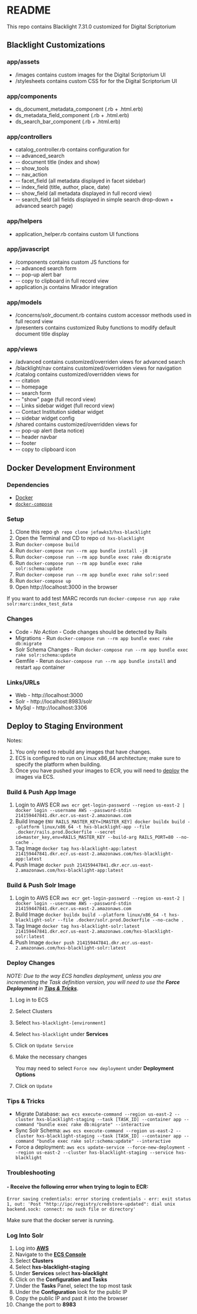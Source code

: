 # README

This repo contains Blacklight 7.31.0 customized for Digital Scriptorium

## Blacklight Customizations

### app/assets
- /images contains custom images for the Digital Scriptorium UI
- /stylesheets contains custom CSS for for the Digital Scriptorium UI

### app/components
- ds_document_metadata_component (.rb + .html.erb)
- ds_metadata_field_component (.rb + .html.erb)
- ds_search_bar_component (.rb + .html.erb)

### app/controllers
- catalog_controller.rb contains configuration for
- -- advanced_search
- -- document title (index and show)
- -- show_tools
- -- nav_action
- -- facet_field (all metadata displayed in facet sidebar)
- -- index_field (title, author, place, date)
- -- show_field (all metadata displayed in full record view)
- -- search_field (all fields displayed in simple search drop-down + advanced search page)

### app/helpers
- application_helper.rb contains custom UI functions

### app/javascript
- /components contains custom JS functions for
- -- advanced search form
- -- pop-up alert bar
- -- copy to clipboard in full record view
- application.js contains Mirador integration

### app/models
- /concerns/solr_document.rb contains custom accessor methods used in full record view
- /presenters contains customized Ruby functions to modify default document title display

### app/views
- /advanced contains customized/overriden views for advanced search
- /blacklight/nav contains customized/overridden views for navigation
- /catalog contains customized/overridden views for 
- -- citation
- -- homepage
- -- search form
- -- "show" page (full record view)
- -- Links sidebar widget (full record view)
- -- Contact Institution sidebar widget
- -- sidebar widget config
- /shared contains customized/overridden views for
- -- pop-up alert (beta notice)
- -- header navbar
- -- footer
- -- copy to clipboard icon

###
## Docker Development Environment

### Dependencies
- [Docker](https://docs.docker.com/desktop/)
- [`docker-compose`](https://docs.docker.com/compose/install/)

### Setup
1) Clone this repo `gh repo clone jefawks3/hxs-blacklight`
2) Open the Terminal and CD to repo `cd hxs-blacklight`
3) Run `docker-compose build`
4) Run `docker-compose run --rm app bundle install -j8`
5) Run `docker-compose run --rm app bundle exec rake db:migrate`
6) Run `docker-compose run --rm app bundle exec rake solr:schema:update`
7) Run `docker-compose run --rm app bundle exec rake solr:seed`
8) Run `docker-compose up`
9) Open http://localhost:3000 in the browser

If you want to add test MARC records run `docker-compose run app rake solr:marc:index_test_data`

### Changes

- Code - *No Action* - Code changes should be detected by Rails
- Migrations - Run `docker-compose run --rm app bundle exec rake db:migrate`
- Solr Schema Changes - Run `docker-compose run --rm app bundle exec rake solr:schema:update`
- Gemfile - Rerun `docker-compose run --rm app bundle install` and restart `app` container

### Links/URLs
- Web - http://localhost:3000
- Solr - http://localhost:8983/solr
- MySql -  http://localhost:3306

## Deploy to Staging Environment

Notes:
1) You only need to rebuild any images that have changes.
2) ECS is configured to run on Linux x86_64 architecture; make sure to specify the platform when building.
3) Once you have pushed your images to ECR, you will need to [deploy](#deploy-changes) the images via ECS.

### Build & Push App Image

1) Login to AWS ECR `aws ecr get-login-password --region us-east-2 | docker login --username AWS --password-stdin 214159447841.dkr.ecr.us-east-2.amazonaws.com`
2) Build Image `ENV RAILS_MASTER_KEY=[MASTER_KEY] docker buildx build --platform linux/x86_64 -t hxs-blacklight-app --file .docker/rails.prod.Dockerfile --secret id=master_key,env=RAILS_MASTER_KEY --build-arg RAILS_PORT=80 --no-cache .`
2) Tag Image `docker tag hxs-blacklight-app:latest 214159447841.dkr.ecr.us-east-2.amazonaws.com/hxs-blacklight-app:latest`
3) Push Image `docker push 214159447841.dkr.ecr.us-east-2.amazonaws.com/hxs-blacklight-app:latest`

### Build & Push Solr Image

1) Login to AWS ECR `aws ecr get-login-password --region us-east-2 | docker login --username AWS --password-stdin 214159447841.dkr.ecr.us-east-2.amazonaws.com`
2) Build Image `docker buildx build --platform linux/x86_64 -t hxs-blacklight-solr --file .docker/solr.prod.Dockerfile --no-cache .`
3) Tag Image `docker tag hxs-blacklight-solr:latest 214159447841.dkr.ecr.us-east-2.amazonaws.com/hxs-blacklight-solr:latest`
4) Push Image `docker push 214159447841.dkr.ecr.us-east-2.amazonaws.com/hxs-blacklight-solr:latest`

### Deploy Changes

*NOTE: Due to the way ECS handles deployment, unless you are incrementing the Task definition version, you will need to use the **Force Deployment** in [**Tips & Tricks**](#tips--tricks)*.

1) Log in to ECS
2) Select Clusters
3) Select `hxs-blacklight-[environment]`
4) Select `hxs-blacklight` under **Services**
5) Click on `Update Service`
6) Make the necessary changes

   You may need to select `Force new deployment` under **Deployment Options**
7) Click on `Update`

### Tips & Tricks

- Migrate Database: `aws ecs execute-command --region us-east-2 --cluster hxs-blacklight-staging --task [TASK_ID] --container app --command "bundle exec rake db:migrate" --interactive`
- Sync Solr Schema: `aws ecs execute-command --region us-east-2 --cluster hxs-blacklight-staging --task [TASK_ID] --container app --command "bundle exec rake solr:schema:update" --interactive`
- Force a deployment: `aws ecs update-service --force-new-deployment --region us-east-2 --cluster hxs-blacklight-staging --service hxs-blacklight`

### Troubleshooting

#### - Receive the following error when trying to login to ECR:

`Error saving credentials: error storing credentials - err: exit status 1, out: 'Post "http://ipc/registry/credstore-updated": dial unix backend.sock: connect: no such file or directory'`

Make sure that the docker server is running.

### Log Into Solr

1) Log into [**AWS**](https://aws.amazon.com)
2) Navigate to the [**ECS Console**]( https://us-east-2.console.aws.amazon.com/ecs)
3) Select **Clusters**
4) Select **hxs-blacklight-staging**
5) Under **Services** select **hxs-blacklight**
6) Click on the **Configuration and Tasks**
7) Under the **Tasks** Panel, select the top most task
8) Under the **Configuration** look for the public IP
9) Copy the public IP and past it into the browser
10) Change the port to **8983**
